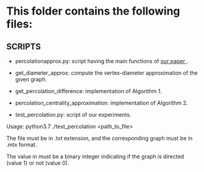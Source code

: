 # This folder contains the following files:

## SCRIPTS


- percolationapprox.py: script having the main functions of <a href="https://dl.acm.org/doi/abs/10.1145/3394486.3403235"> our paper </a>.
- get_diameter_approx: compute the vertex-diameter approximation of the given graph.
- get_percolation_difference: implementation of Algorithm 1.
- percolation_centrality_approximation: implementation of Algorithm 2.


- test_percolation.py: script of our experiments.

Usage: python3.7 ./test_percolation <path_to_file> <directed>
        
The file must be in .txt extension, and the corresponding graph must be in .mtx format.
    
The value in <directed> must be a binary integer indicating if the graph is directed (value 1) or not (value 0).
        
